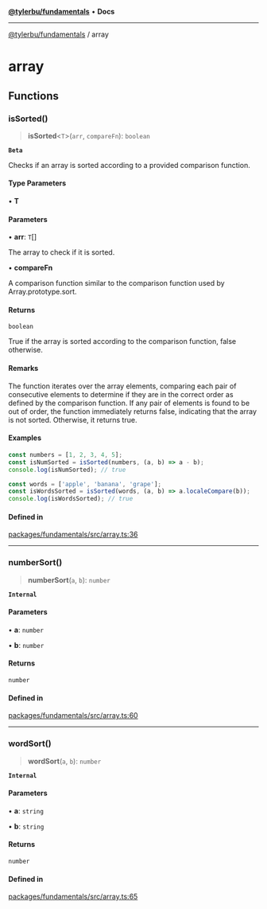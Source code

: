 [**@tylerbu/fundamentals**](README.md) • **Docs**

***

[@tylerbu/fundamentals](README.md) / array

# array

## Functions

### isSorted()

> **isSorted**\<`T`\>(`arr`, `compareFn`): `boolean`

**`Beta`**

Checks if an array is sorted according to a provided comparison function.

#### Type Parameters

• **T**

#### Parameters

• **arr**: `T`[]

The array to check if it is sorted.

• **compareFn**

A comparison function similar to the comparison function used by Array.prototype.sort.

#### Returns

`boolean`

True if the array is sorted according to the comparison function, false otherwise.

#### Remarks

The function iterates over the array elements, comparing each pair of consecutive elements
to determine if they are in the correct order as defined by the comparison function.
If any pair of elements is found to be out of order, the function immediately returns false,
indicating that the array is not sorted. Otherwise, it returns true.

#### Examples

```ts
const numbers = [1, 2, 3, 4, 5];
const isNumSorted = isSorted(numbers, (a, b) => a - b);
console.log(isNumSorted); // true
```

```ts
const words = ['apple', 'banana', 'grape'];
const isWordsSorted = isSorted(words, (a, b) => a.localeCompare(b));
console.log(isWordsSorted); // true
```

#### Defined in

[packages/fundamentals/src/array.ts:36](https://github.com/tylerbutler/tools-monorepo/blob/main/packages/fundamentals/src/array.ts#L36)

***

### numberSort()

> **numberSort**(`a`, `b`): `number`

**`Internal`**

#### Parameters

• **a**: `number`

• **b**: `number`

#### Returns

`number`

#### Defined in

[packages/fundamentals/src/array.ts:60](https://github.com/tylerbutler/tools-monorepo/blob/main/packages/fundamentals/src/array.ts#L60)

***

### wordSort()

> **wordSort**(`a`, `b`): `number`

**`Internal`**

#### Parameters

• **a**: `string`

• **b**: `string`

#### Returns

`number`

#### Defined in

[packages/fundamentals/src/array.ts:65](https://github.com/tylerbutler/tools-monorepo/blob/main/packages/fundamentals/src/array.ts#L65)
